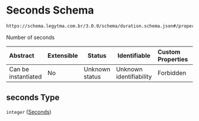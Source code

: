 # Seconds Schema

```txt
https://schema.legytma.com.br/3.0.0/schema/duration.schema.json#/properties/seconds
```

Number of seconds


| Abstract            | Extensible | Status         | Identifiable            | Custom Properties | Additional Properties | Access Restrictions | Defined In                                                                      |
| :------------------ | ---------- | -------------- | ----------------------- | :---------------- | --------------------- | ------------------- | ------------------------------------------------------------------------------- |
| Can be instantiated | No         | Unknown status | Unknown identifiability | Forbidden         | Allowed               | none                | [duration.schema.json\*](../schema/duration.schema.json) |

## seconds Type

`integer` ([Seconds](duration-properties-seconds.md))
